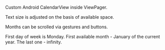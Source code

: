 Custom Android CalendarView inside ViewPager.

Text size is adjusted on the basis of available space.

Months can be scrolled via gestures and buttons.

First day of week is Monday. First available month - January of the current year. The last one - infinity.